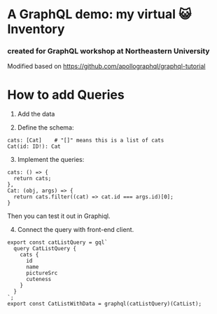 # A GraphQL demo: my virtual :smiley_cat: Inventory
### created for GraphQL workshop at Northeastern University
Modified based on https://github.com/apollographql/graphql-tutorial

# How to add Queries

1. Add the data

2. Define the schema:
```
cats: [Cat]    # "[]" means this is a list of cats
Cat(id: ID!): Cat
```

3. Implement the queries:

```
cats: () => {
  return cats;
},
Cat: (obj, args) => {
  return cats.filter((cat) => cat.id === args.id)[0];
}
```
Then you can test it out in Graphiql.

4. Connect the query with front-end client.

```
export const catListQuery = gql`
  query CatListQuery {
    cats {
      id
      name
      pictureSrc
      cuteness
    }
  }
`;
export const CatListWithData = graphql(catListQuery)(CatList);

```
